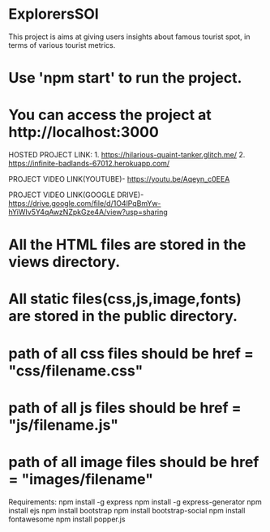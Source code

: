 # ExplorersSOI
This project is aims at giving users insights about famous tourist spot, in terms of various tourist metrics.

# Use 'npm start' to run the project.
# You can access the project at http://localhost:3000

HOSTED PROJECT LINK: 
    1. https://hilarious-quaint-tanker.glitch.me/
    2. https://infinite-badlands-67012.herokuapp.com/

PROJECT VIDEO LINK(YOUTUBE)- https://youtu.be/Aqeyn_c0EEA

PROJECT VIDEO LINK(GOOGLE DRIVE)- https://drive.google.com/file/d/1O4lPqBmYw-hYiWIv5Y4qAwzNZpkGze4A/view?usp=sharing 

# All the HTML files are stored in the views directory.
# All static files(css,js,image,fonts) are stored in the public directory.
# path of all css files should be href = "css/filename.css"
# path of all js files should be href = "js/filename.js"
# path of all image files should be href = "images/filename"

Requirements:
  npm install -g express
  npm install -g express-generator
  npm install ejs
  npm install bootstrap
  npm install bootstrap-social
  npm install fontawesome
  npm install popper.js


